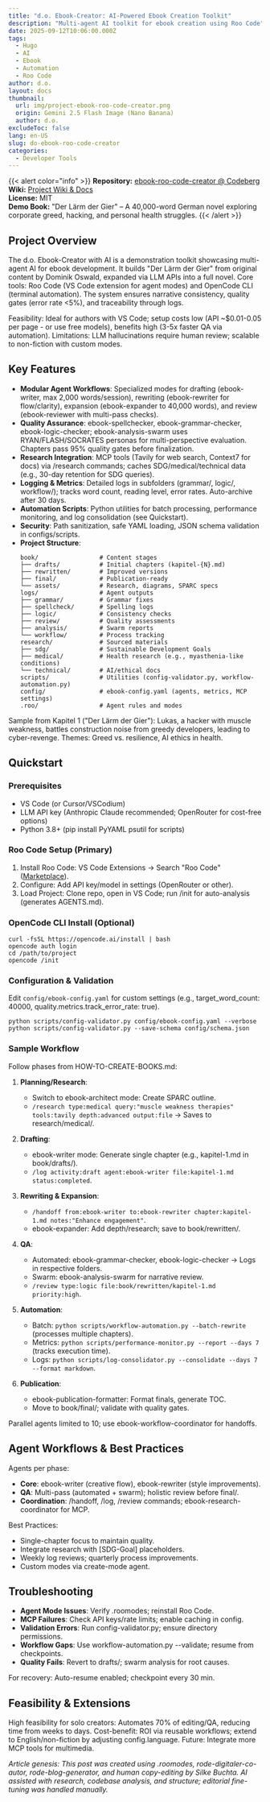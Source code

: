 ```yaml
---
title: "d.o. Ebook-Creator: AI-Powered Ebook Creation Toolkit"
description: "Multi-agent AI toolkit for ebook creation using Roo Code"
date: 2025-09-12T10:06:00.000Z
tags:
  - Hugo
  - AI
  - Ebook
  - Automation
  - Roo Code
author: d.o.
layout: docs
thumbnail:
  url: img/project-ebook-roo-code-creator.png
  origin: Gemini 2.5 Flash Image (Nano Banana)
  author: d.o.
excludeToc: false
lang: en-US
slug: do-ebook-roo-code-creator
categories:
  - Developer Tools
---
```


{{< alert color="info" >}}
**Repository:** [ebook-roo-code-creator @ Codeberg](https://codeberg.org/d-oit/ebook-roo-code-creator)  
**Wiki:** [Project Wiki & Docs](https://codeberg.org/d-oit/ebook-roo-code-creator/wiki)  
**License:** MIT  
**Demo Book:** "Der Lärm der Gier" – A 40,000-word German novel exploring corporate greed, hacking, and personal health struggles.
{{< /alert >}}

## Project Overview

The d.o. Ebook-Creator with AI is a demonstration toolkit showcasing multi-agent AI for ebook development. It builds "Der Lärm der Gier" from original content by Dominik Oswald, expanded via LLM APIs into a full novel. Core tools: Roo Code (VS Code extension for agent modes) and OpenCode CLI (terminal automation). The system ensures narrative consistency, quality gates (error rate <5%), and traceability through logs.

Feasibility: Ideal for authors with VS Code; setup costs low (API ~$0.01-0.05 per page - or use free models), benefits high (3-5x faster QA via automation). Limitations: LLM hallucinations require human review; scalable to non-fiction with custom modes.

## Key Features

- **Modular Agent Workflows**: Specialized modes for drafting (ebook-writer, max 2,000 words/session), rewriting (ebook-rewriter for flow/clarity), expansion (ebook-expander to 40,000 words), and review (ebook-reviewer with multi-pass checks).
- **Quality Assurance**: ebook-spellchecker, ebook-grammar-checker, ebook-logic-checker; ebook-analysis-swarm uses RYAN/FLASH/SOCRATES personas for multi-perspective evaluation. Chapters pass 95% quality gates before finalization.
- **Research Integration**: MCP tools (Tavily for web search, Context7 for docs) via /research commands; caches SDG/medical/technical data (e.g., 30-day retention for SDG queries).
- **Logging & Metrics**: Detailed logs in subfolders (grammar/, logic/, workflow/); tracks word count, reading level, error rates. Auto-archive after 30 days.
- **Automation Scripts**: Python utilities for batch processing, performance monitoring, and log consolidation (see Quickstart).
- **Security**: Path sanitization, safe YAML loading, JSON schema validation in configs/scripts.
- **Project Structure**:
  ```
  book/                 # Content stages
  ├── drafts/           # Initial chapters (kapitel-{N}.md)
  ├── rewritten/        # Improved versions
  ├── final/            # Publication-ready
  └── assets/           # Research, diagrams, SPARC specs
  logs/                 # Agent outputs
  ├── grammar/          # Grammar fixes
  ├── spellcheck/       # Spelling logs
  ├── logic/            # Consistency checks
  ├── review/           # Quality assessments
  ├── analysis/         # Swarm reports
  └── workflow/         # Process tracking
  research/             # Sourced materials
  ├── sdg/              # Sustainable Development Goals
  ├── medical/          # Health research (e.g., myasthenia-like conditions)
  └── technical/        # AI/ethical docs
  scripts/              # Utilities (config-validator.py, workflow-automation.py)
  config/               # ebook-config.yaml (agents, metrics, MCP settings)
  .roo/                 # Agent rules and modes
  ```

Sample from Kapitel 1 ("Der Lärm der Gier"): Lukas, a hacker with muscle weakness, battles construction noise from greedy developers, leading to cyber-revenge. Themes: Greed vs. resilience, AI ethics in health.

## Quickstart

### Prerequisites
- VS Code (or Cursor/VSCodium)
- LLM API key (Anthropic Claude recommended; OpenRouter for cost-free options)
- Python 3.8+ (pip install PyYAML psutil for scripts)

### Roo Code Setup (Primary)
1. Install Roo Code: VS Code Extensions → Search "Roo Code" ([Marketplace](https://marketplace.visualstudio.com/items?itemName=RooVeterinaryInc.roo-cline)).
2. Configure: Add API key/model in settings (OpenRouter or other).
3. Load Project: Clone repo, open in VS Code; run /init for auto-analysis (generates AGENTS.md).

### OpenCode CLI Install (Optional)
```
curl -fsSL https://opencode.ai/install | bash
opencode auth login
cd /path/to/project
opencode /init
```

### Configuration & Validation
Edit `config/ebook-config.yaml` for custom settings (e.g., target_word_count: 40000, quality.metrics.track_error_rate: true).
```
python scripts/config-validator.py config/ebook-config.yaml --verbose
python scripts/config-validator.py --save-schema config/schema.json
```

### Sample Workflow
Follow phases from HOW-TO-CREATE-BOOKS.md:

1. **Planning/Research**:
   - Switch to ebook-architect mode: Create SPARC outline.
   - `/research type:medical query:"muscle weakness therapies" tools:tavily depth:advanced output:file` → Saves to research/medical/.

2. **Drafting**:
   - ebook-writer mode: Generate single chapter (e.g., kapitel-1.md in book/drafts/).
   - `/log activity:draft agent:ebook-writer file:kapitel-1.md status:completed`.

3. **Rewriting & Expansion**:
   - `/handoff from:ebook-writer to:ebook-rewriter chapter:kapitel-1.md notes:"Enhance engagement"`.
   - ebook-expander: Add depth/research; save to book/rewritten/.

4. **QA**:
   - Automated: ebook-grammar-checker, ebook-logic-checker → Logs in respective folders.
   - Swarm: ebook-analysis-swarm for narrative review.
   - `/review type:logic file:book/rewritten/kapitel-1.md priority:high`.

5. **Automation**:
   - Batch: `python scripts/workflow-automation.py --batch-rewrite` (processes multiple chapters).
   - Metrics: `python scripts/performance-monitor.py --report --days 7` (tracks execution time).
   - Logs: `python scripts/log-consolidator.py --consolidate --days 7 --format markdown`.

6. **Publication**:
   - ebook-publication-formatter: Format finals, generate TOC.
   - Move to book/final/; validate with quality gates.

Parallel agents limited to 10; use ebook-workflow-coordinator for handoffs.

## Agent Workflows & Best Practices

Agents per phase:
- **Core**: ebook-writer (creative flow), ebook-rewriter (style improvements).
- **QA**: Multi-pass (automated + swarm); holistic review before final/.
- **Coordination**: /handoff, /log, /review commands; ebook-research-coordinator for MCP.

Best Practices:
- Single-chapter focus to maintain quality.
- Integrate research with [SDG-Goal] placeholders.
- Weekly log reviews; quarterly process improvements.
- Custom modes via create-mode agent.

## Troubleshooting

- **Agent Mode Issues**: Verify .roomodes; reinstall Roo Code.
- **MCP Failures**: Check API keys/rate limits; enable caching in config.
- **Validation Errors**: Run config-validator.py; ensure directory permissions.
- **Workflow Gaps**: Use workflow-automation.py --validate; resume from checkpoints.
- **Quality Fails**: Revert to drafts/; swarm analysis for root causes.

For recovery: Auto-resume enabled; checkpoint every 30 min.

## Feasibility & Extensions

High feasibility for solo creators: Automates 70% of editing/QA, reducing time from weeks to days. Cost-benefit: ROI via reusable workflows; extend to English/non-fiction by adjusting config.language. Future: Integrate more MCP tools for multimedia.

*Article genesis: This post was created using .roomodes, rode-digitaler-co-autor, rode-blog-generator, and human copy-editing by Silke Buchta. AI assisted with research, codebase analysis, and structure; editorial fine-tuning was handled manually.*
